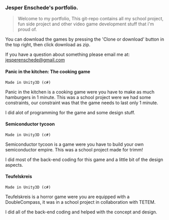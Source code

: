 ### Jesper Enschede's portfolio.
> Welcome to my portfolio, This git-repo contains all my school project, fun side project and other video game development stuff that i'm proud of.

You can download the games by pressing the 'Clone or download' button in the top right, then click download as zip.

If you have a question about something please email me at:
jesperenschede@gmail.com

#### Panic in the kitchen: The cooking game
``` Made in Unity3D (c#) ```

Panic in the kitchen is a cooking game were you have to make as much hamburgers in 1 minute. This was a school project were we had some constraints, our constraint was that the game needs to last only 1 minute. 

I did alot of programming for the game and some design stuff.

#### Semiconductor tycoon
``` Made in Unity3D (c#) ```

Semiconductor tycoon is a game were you have to build your own semiconductor empire. This was a school project made for trimm!

I did most of the back-end coding for this game and a little bit of the design aspects.

#### Teufelskreis
``` Made in Unity3D (c#) ```

Teufelskreis is a horror game were you are equipped with a DoubleCompass, it was in a school project in collaboration with TETEM.

I did all of the back-end coding and helped with the concept and design.




